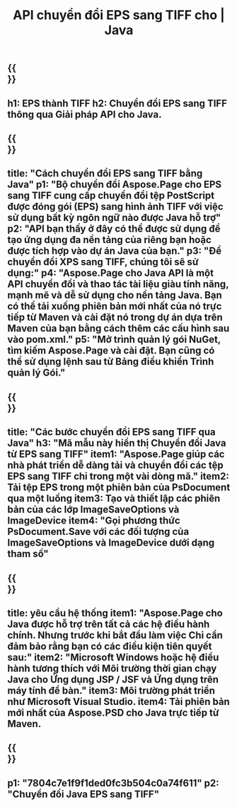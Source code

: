 ﻿---
translation: true
template: /_templates/_conversion-child-java.md
title: API chuyển đổi EPS sang TIFF cho | Java
url: /java/conversion/eps-to-tiff/
description: Mã chuyển đổi Java mẫu cho định dạng EPS sang tệp TIFF. Sử dụng mã ví dụ này để chuyển đổi EPS thành TIFF trong bất kỳ ứng dụng dựa trên Web hoặc Máy tính Java nào.
informat: EPS
outformat: TIFF
otherformats: XPS PS
---

{{<section banner>}}
---
h1: EPS thành TIFF
h2: Chuyển đổi EPS sang TIFF thông qua Giải pháp API cho Java.
---

{{<section overview>}}
---
title: "Cách chuyển đổi EPS sang TIFF bằng Java"
p1: "Bộ chuyển đổi Aspose.Page cho EPS sang TIFF cung cấp chuyển đổi tệp PostScript được đóng gói (EPS) sang hình ảnh TIFF với việc sử dụng bất kỳ ngôn ngữ nào được Java hỗ trợ"
p2: "API bạn thấy ở đây có thể được sử dụng để tạo ứng dụng đa nền tảng của riêng bạn hoặc được tích hợp vào dự án Java của bạn."
p3: "Để chuyển đổi XPS sang TIFF, chúng tôi sẽ sử dụng:"
p4: "Aspose.Page cho Java API là một API chuyển đổi và thao tác tài liệu giàu tính năng, mạnh mẽ và dễ sử dụng cho nền tảng Java. Bạn có thể tải xuống phiên bản mới nhất của nó trực tiếp từ Maven và cài đặt nó trong dự án dựa trên Maven của bạn bằng cách thêm các cấu hình sau vào pom.xml."
p5: "Mở trình quản lý gói NuGet, tìm kiếm Aspose.Page và cài đặt. Bạn cũng có thể sử dụng lệnh sau từ Bảng điều khiển Trình quản lý Gói."
---

{{<section feature1>}}
---
title: "Các bước chuyển đổi EPS sang TIFF qua Java"
h3: "Mã mẫu này hiển thị Chuyển đổi Java từ EPS sang TIFF"
item1: "Aspose.Page giúp các nhà phát triển dễ dàng tải và chuyển đổi các tệp EPS sang TIFF chỉ trong một vài dòng mã."
item2: Tải tệp EPS trong một phiên bản của PsDocument qua một luồng
item3: Tạo và thiết lập các phiên bản của các lớp ImageSaveOptions và ImageDevice
item4: "Gọi phương thức PsDocument.Save với các đối tượng của ImageSaveOptions và ImageDevice dưới dạng tham số"
---

{{<section feature2>}}
---
title: yêu cầu hệ thống
item1: "Aspose.Page cho Java được hỗ trợ trên tất cả các hệ điều hành chính. Nhưng trước khi bắt đầu làm việc Chỉ cần đảm bảo rằng bạn có các điều kiện tiên quyết sau:"
item2: "Microsoft Windows hoặc hệ điều hành tương thích với Môi trường thời gian chạy Java cho Ứng dụng JSP / JSF và Ứng dụng trên máy tính để bàn."
item3: Môi trường phát triển như Microsoft Visual Studio.
item4: Tải phiên bản mới nhất của Aspose.PSD cho Java trực tiếp từ Maven.
---

{{<section gist>}}
---
p1: "7804c7e1f9f1ded0fc3b504c0a74f611"
p2: "Chuyển đổi Java EPS sang TIFF"
---

